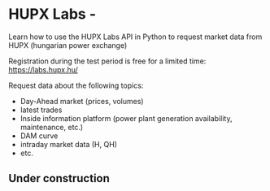 # HUPX Labs - 
Learn how to use the HUPX Labs API in Python to request market data from HUPX (hungarian power exchange)

Registration during the test period is free for a limited time: https://labs.hupx.hu/

Request data about the following topics:
* Day-Ahead market (prices, volumes)
* latest trades
* Inside information platform (power plant generation availability, maintenance, etc.)
* DAM curve
* intraday market data (H, QH)
* etc.

## Under construction ##
